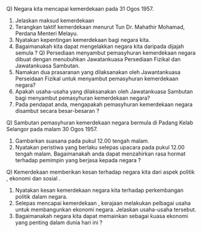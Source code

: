 Q) Negara kita mencapai kemerdekaan pada 31 Ogos 1957.
1) Jelaskan maksud kemerdekaan
2) Terangkan taktif kemerdekaan menurut Tun Dr. Mahathir Mohamad, Perdana Menteri Melayu.
3) Nyatakan kepentingan kemerdekaan bagi negara kita.
4) Bagaimanakah kita dapat mengelakkan negara kita daripada dijajah semula ?
Q) Persediaan menyambut pemasyhuran kemerdekaan negara dibuat dengan menubuhkan Jawatankuasa Persediaan Fizikal dan Jawatankuasa Sambutan.
1) Namakan dua prasaranan yang dilaksanakan oleh Jawantankuasa Perseidaan Fizikal untuk menyambut pemasyhuran kemerdekaan negara?
2) Apakah usaha-usaha yang dilaksanakan oleh Jawatankuasa Sambutan bagi menyambut pemasyhuran kemerdekaan negara?
3) Pada pendapat anda, mengapakah pemasyhuran kemerdekaan negara disambut secara besar-besaran ?

Q) Sambutan pemasyhuran kemerdekaan negara bermula di Padang Kelab Selangor pada malam 30 Ogos 1957.
1) Gambarkan suasana pada pukul 12.00 tengah malam.
2) Nyatakan peristiwa yang berlaku selepas upacara pada pukul 12.00 tengah malam. Bagaimanakah anda dapat menzahirkan rasa hormat terhadap pemimpin yang berjasa kepada negara ?

Q) Kemerdekaan memberikan kesan terhadap negara kita dari aspek politik , ekonomi dan sosial .
1) Nyatakan kesan kemerdekaan negara kita terhadap perkembangan politik dalam negara.
2) Selepas mencapai kemerdekaan , kerajaan melakukan pelbagai usaha untuk membangunkan ekonomi negara. Jelaskan usaha-usaha tersebut.
3) Bagaimanakah negara kita dapat memainkan sebagai kuasa ekonomi yang penting dalam dunia hari ini ?



